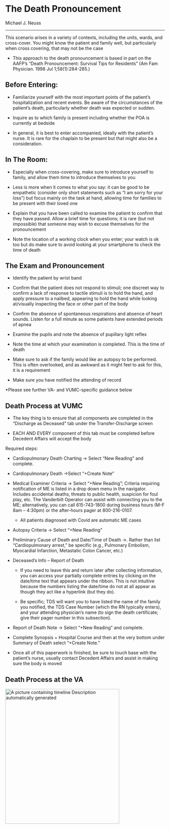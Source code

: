 # The Death Pronouncement 

Michael J. Neuss

---

This scenario arises in a variety of contexts, including the units,
wards, and cross-cover. You might know the patient and family well, but
particularly when cross covering, that may not be the case

- This approach to the death pronouncement is based in part on the
    AAFP’s “Death Pronouncement: Survival Tips for Residents” (Am Fam
    Physician. 1998 Jul 1;58(1):284-285.)

## Before Entering:

- Familiarize yourself with the most important points of the patient’s
    hospitalization and recent events. Be aware of the circumstances of
    the patient’s death, particularly whether death was expected or
    sudden.

- Inquire as to which family is present including whether the POA is
    currently at bedside

- In general, it is best to enter accompanied, ideally with the
    patient’s nurse. It is rare for the chaplain to be present but that
    might also be a consideration.

## In The Room:

- Especially when cross-covering, make sure to introduce yourself to
    family, and allow them time to introduce themselves to you

- Less is more when it comes to what you say: it can be good to be
    empathetic (consider only short statements such as “I am sorry for
    your loss”) but focus mainly on the task at hand, allowing time for
    families to be present with their loved one

- Explain that you have been called to examine the patient to confirm
    that they have passed. Allow a brief time for questions; it is rare
    (but not impossible) that someone may wish to excuse themselves for
    the pronouncement

- Note the location of a working clock when you enter; your watch is
    ok too but do make sure to avoid looking at your smartphone to check
    the time of death

## The Exam and Pronouncement

- Identify the patient by wrist band

- Confirm that the patient does not respond to stimuli; one discreet
    way to confirm a lack of response to tactile stimuli is to hold the
    hand, and apply pressure to a nailbed, appearing to hold the hand
    while looking at/visually inspecting the face or other part of the
    body

- Confirm the absence of spontaneous respirations and absence of heart
    sounds. Listen for a full minute as some patients have extended
    periods of apnea

- Examine the pupils and note the absence of pupillary light reflex

- Note the time at which your examination is completed. This is the
    time of death

- Make sure to ask if the family would like an autopsy to be
    performed. This is often overlooked, and as awkward as it might feel
    to ask for this, it is a requirement

- Make sure you have notified the attending of record

\*Please see further VA- and VUMC-specific guidance below

## Death Process at VUMC

- The key thing is to ensure that all components are completed in the
    “Discharge as Deceased” tab under the Transfer-Discharge screen

- EACH AND EVERY component of this tab must be completed before
    Decedent Affairs will accept the body

Required steps:

- Cardiopulmonary Death Charting -\> Select “New Reading” and
    complete.

- Cardiopulmonary Death -\>Select “+Create Note”

- Medical Examiner Criteria -\> Select “+New Reading”; Criteria
    requiring notification of ME is listed in a drop down menu in the
    navigator. Includes accidental deaths, threats to public health,
    suspicion for foul play, etc. The Vanderbilt Operator can assist
    with connecting you to the ME; alternatively, you can call
    615-743-1800 during business hours (M-F 8am – 4:30pm) or the
    after-hours pager at 800-216-0107.

    - All patients diagnosed with Covid are automatic ME cases

- Autopsy Criteria -\> Select “+New Reading”

- Preliminary Cause of Death and Date/Time of Death -\>. Rather than
    list “Cardiopulmonary arrest,” be specific (e.g., Pulmonary
    Embolism, Myocardial Infarction, Metastatic Colon Cancer, etc.)

- Deceased’s Info – Report of Death

    - If you need to leave this and return later after collecting
        information, you can access your partially complete entries by
        clicking on the date/time text that appears under the ribbon. This
        is not intuitive because the numbers listing the date/time do not at
        all appear as though they act like a hyperlink (but they do).

    - Be specific; TDS will want you to have listed the name of the family
        you notified, the TDS Case Number (which the RN typically enters),
        and your attending physician’s name (to sign the death certificate;
        give their pager number in this subsection).

- Report of Death Note -\> Select “+New Reading” and complete.

- Complete Synopsis + Hospital Course and then at the very bottom
    under Summary of Death select “+Create Note.”

- Once all of this paperwork is finished, be sure to touch base with
    the patient’s nurse, usually contact Decedent Affairs and assist in
    making sure the body is moved

## Death Process at the VA

<img src="output/media/image27.png"
style="width:3.75in;height:4.42569in"
alt="A picture containing timeline Description automatically generated" />
